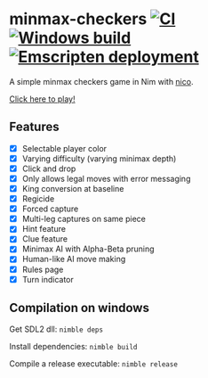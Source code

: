 # minmax-checkers [![CI](https://github.com/tandy-1000/minmax-checkers/actions/workflows/ci.yml/badge.svg)](https://github.com/tandy-1000/minmax-checkers/actions/workflows/ci.yml) [![Windows build](https://github.com/tandy-1000/minmax-checkers/actions/workflows/window.yml/badge.svg)](https://github.com/tandy-1000/minmax-checkers/actions/workflows/window.yml) [![Emscripten deployment](https://github.com/tandy-1000/minmax-checkers/actions/workflows/emscripten.yml/badge.svg)](https://github.com/tandy-1000/minmax-checkers/actions/workflows/emscripten.yml)
A simple minmax checkers game in Nim with [nico](https://github.com/ftsf/nico).

[Click here to play!](https://tandy-1000.github.io/minmax-checkers/checkers.html)

## Features
- [x] Selectable player color
- [x] Varying difficulty (varying minimax depth)
- [x] Click and drop
- [x] Only allows legal moves with error messaging
- [x] King conversion at baseline
- [x] Regicide
- [x] Forced capture
- [x] Multi-leg captures on same piece
- [x] Hint feature
- [x] Clue feature
- [x] Minimax AI with Alpha-Beta pruning
- [x] Human-like AI move making
- [x] Rules page
- [x] Turn indicator

## Compilation on windows
Get SDL2 dll: `nimble deps`

Install dependencies: `nimble build`

Compile a release executable: `nimble release`
